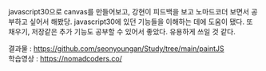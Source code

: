 javascript30으로 canvas를 만들어보고, 강현이 피드백을 보고 노마드코더 보면서 공부하고 싶어서 해봤당. 
javascript30에 있던 기능들을 이해하는 데에 도움이 됐다.
또 채우기, 저장같은 추가 기능도 공부할 수 있어서 좋았다. 유용하게 쓰일 것 같다.   

결과물 : https://github.com/seonyoungan/Study/tree/main/paintJS   
학습영상 : https://nomadcoders.co/
